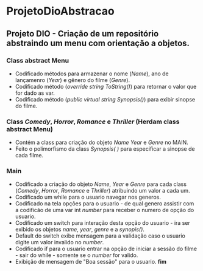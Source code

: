 # ProjetoDioAbstracao
## Projeto DIO - Criação de um repositório abstraindo um menu com orientação a objetos.

### Class abstract Menu
- Codificado  métodos para armazenar o  nome (*Name*), ano de lançamenro (*Year*) e gênero do filme (*Genre*).
- Codificado método (*override string ToString()*) para retornar o valor que for dado as var. 
- Codificado método (*public virtual string Synopsis()*) para exibir sinopse do filme.

### Class *Comedy*, *Horror*, *Romance* e *Thriller* (Herdam class abstract Menu)
- Contém a class para criação do objeto *Name* *Year* e *Genre* no MAIN.
- Feito o polimorfismo da class *Synopsis( )* para especificar a sinopse de cada filme.

### Main 

 - Codificado a criação do objeto *Name*, *Year* e *Genre* para cada class (*Comedy*, *Horror*, *Romance* e *Thriller*) atribuindo um valor a cada um.
 - Codificado um while para o usuario navegar nos generos.
 - Codificado  na tela opções para o usuario - de qual genero assistir com a codificão de uma var int *number* para receber o numero de opção do usuario.
 - Codificado um switch para interação desta opção do usuario - ira ser exibido os objetos *name*, *year*, *genre* e  a *synopis()*.
 - Default do switch exibe mensagem para a validação caso o usuario digite um valor invalido no *number*.
 - Codificado if para o usuario entrar na opção de iniciar a sessão do filme - sair do while - somente se o *number* for valido.
 - Exibição de mensagem de "Boa sessão" para o usuario.
**fim**



